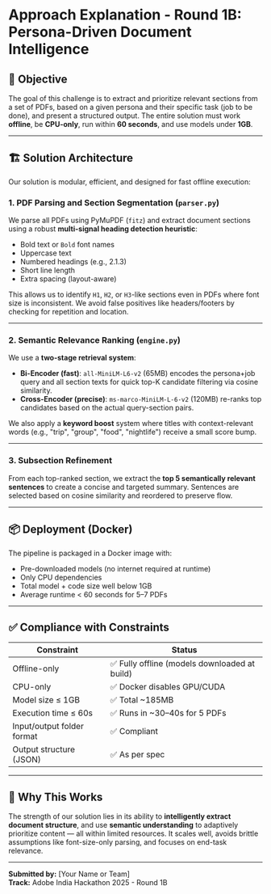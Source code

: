 # Approach Explanation - Round 1B: Persona-Driven Document Intelligence

## 🧠 Objective
The goal of this challenge is to extract and prioritize relevant sections from a set of PDFs, based on a given persona and their specific task (job to be done), and present a structured output. The entire solution must work **offline**, be **CPU-only**, run within **60 seconds**, and use models under **1GB**.

---

## 🏗️ Solution Architecture

Our solution is modular, efficient, and designed for fast offline execution:

### 1. **PDF Parsing and Section Segmentation (`parser.py`)**
We parse all PDFs using PyMuPDF (`fitz`) and extract document sections using a robust **multi-signal heading detection heuristic**:
- Bold text or `Bold` font names
- Uppercase text
- Numbered headings (e.g., 2.1.3)
- Short line length
- Extra spacing (layout-aware)

This allows us to identify `H1`, `H2`, or `H3`-like sections even in PDFs where font size is inconsistent. We avoid false positives like headers/footers by checking for repetition and location.

---

### 2. **Semantic Relevance Ranking (`engine.py`)**

We use a **two-stage retrieval system**:
- **Bi-Encoder (fast)**: `all-MiniLM-L6-v2` (65MB) encodes the persona+job query and all section texts for quick top-K candidate filtering via cosine similarity.
- **Cross-Encoder (precise)**: `ms-marco-MiniLM-L-6-v2` (120MB) re-ranks top candidates based on the actual query-section pairs.

We also apply a **keyword boost** system where titles with context-relevant words (e.g., "trip", "group", "food", "nightlife") receive a small score bump.

---

### 3. **Subsection Refinement**
From each top-ranked section, we extract the **top 5 semantically relevant sentences** to create a concise and targeted summary. Sentences are selected based on cosine similarity and reordered to preserve flow.

---

## 📦 Deployment (Docker)

The pipeline is packaged in a Docker image with:
- Pre-downloaded models (no internet required at runtime)
- Only CPU dependencies
- Total model + code size well below 1GB
- Average runtime < 60 seconds for 5–7 PDFs

---

## ✅ Compliance with Constraints

| Constraint                   | Status      |
|-----------------------------|-------------|
| Offline-only                | ✅ Fully offline (models downloaded at build) |
| CPU-only                    | ✅ Docker disables GPU/CUDA |
| Model size ≤ 1GB            | ✅ Total ~185MB |
| Execution time ≤ 60s        | ✅ Runs in ~30–40s for 5 PDFs |
| Input/output folder format  | ✅ Compliant |
| Output structure (JSON)     | ✅ As per spec |

---

## 🧠 Why This Works
The strength of our solution lies in its ability to **intelligently extract document structure**, and use **semantic understanding** to adaptively prioritize content — all within limited resources. It scales well, avoids brittle assumptions like font-size-only parsing, and focuses on end-task relevance.

---

**Submitted by:** [Your Name or Team]  
**Track:** Adobe India Hackathon 2025 - Round 1B  
